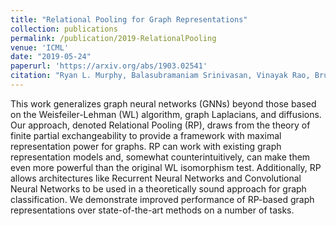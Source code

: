 ```yaml
---
title: "Relational Pooling for Graph Representations"
collection: publications
permalink: /publication/2019-RelationalPooling
venue: 'ICML'
date: "2019-05-24"
paperurl: 'https://arxiv.org/abs/1903.02541'
citation: "Ryan L. Murphy, Balasubramaniam Srinivasan, Vinayak Rao, Bruno Ribeiro"  # Citation = authors
---
```


This work generalizes graph neural networks (GNNs) beyond those based on the Weisfeiler-Lehman (WL) algorithm, graph Laplacians, and diffusions. Our approach, denoted Relational Pooling (RP), draws from the theory of finite partial exchangeability to provide a framework with maximal representation power for graphs. RP can work with existing graph representation models and, somewhat counterintuitively, can make them even more powerful than the original WL isomorphism test. Additionally, RP allows architectures like Recurrent Neural Networks and Convolutional Neural Networks to be used in a theoretically sound approach for graph classification. We demonstrate improved performance of RP-based graph representations over state-of-the-art methods on a number of tasks.